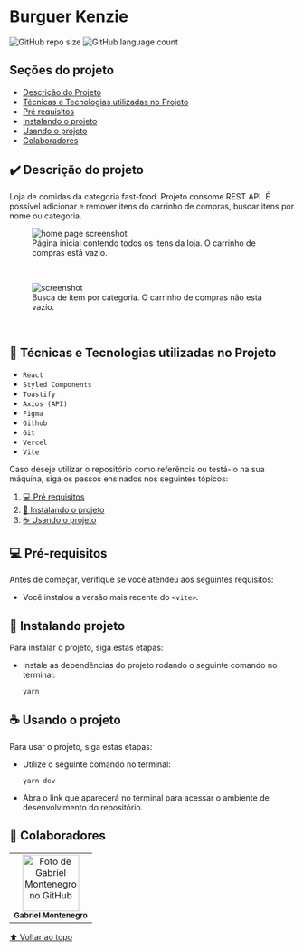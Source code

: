 # Burguer Kenzie

![GitHub repo size](https://img.shields.io/github/repo-size/isgabriel/kenzie-burguer_frontend?style=for-the-badge)
![GitHub language count](https://img.shields.io/github/languages/count/isgabriel/kenzie-burguer_frontend?style=for-the-badge)

## Seções do projeto

-   [Descrição do Projeto](#descrição-do-projeto)
-   [Técnicas e Tecnologias utilizadas no Projeto](#🔨-técnicas-e-tecnologias-utilizadas-no-projeto)
-   [Pré requisitos](#💻-pré-requisitos)
-   [Instalando o projeto](#🚀-instalando-projeto)
-   [Usando o projeto](#☕-usando-o-projeto)
-   [Colaboradores](#🤝-colaboradores)

## ✔️ Descrição do projeto

<p>Loja de comidas da categoria fast-food. Projeto consome REST API. É possível adicionar e remover itens do carrinho de compras, buscar itens por nome ou categoria.</p>

<figure>
  <img src="./src/readme/Home.png" alt="home page screenshot">
  <figcaption>Página inicial contendo todos os itens da loja. O carrinho de compras está vazio.</figcaption>
</figure>
<p> </p>
<br/>

<figure>
 <img src="./src/readme/Search.png" alt="screenshot">
 <figcaption>Busca de item por categoria. O carrinho de compras não está vazio.</figcaption>
</figure>
<br/>

## 🔨 Técnicas e Tecnologias utilizadas no Projeto

-   `React`
-   `Styled Components`
-   `Toastify`
-   `Axios (API)`
-   `Figma`
-   `Github`
-   `Git`
-   `Vercel`
-   `Vite`

Caso deseje utilizar o repositório como referência ou testá-lo na sua máquina, siga os passos ensinados nos seguintes tópicos:

1. [💻 Pré requisitos](#💻-pré-requisitos)
2. [🚀 Instalando o projeto](#🚀-instalando-projeto)
3. [☕ Usando o projeto](#☕-usando-o-projeto)

## 💻 Pré-requisitos

Antes de começar, verifique se você atendeu aos seguintes requisitos:

-   Você instalou a versão mais recente do `<vite>`.

## 🚀 Instalando projeto

Para instalar o projeto, siga estas etapas:

-   Instale as dependências do projeto rodando o seguinte comando no terminal:

    ```
    yarn
    ```

## ☕ Usando o projeto

Para usar o projeto, siga estas etapas:

-   Utilize o seguinte comando no terminal:

    ```
    yarn dev
    ```

-   Abra o link que aparecerá no terminal para acessar o ambiente de desenvolvimento do repositório.

## 🤝 Colaboradores

<table>
 <tr>
    <td align="center">
      <a href="http://github.com/isgabriel">
        <img src="https://avatars.githubusercontent.com/u/100328347?v=4" width="100px;" alt="Foto de Gabriel Montenegro no GitHub"/><br>
        <sub>
          <b>Gabriel Montenegro</b>
        </sub>
      </a>
    </td>
  </tr>
</table>

[⬆ Voltar ao topo](#nome-do-projeto)<br>
